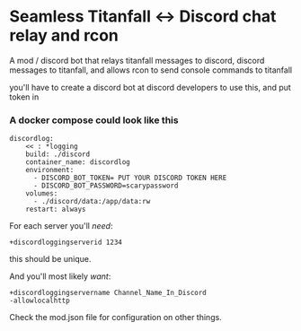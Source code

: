 # Seamless Titanfall <-> Discord chat relay and rcon
A mod / discord bot that relays titanfall messages to discord, discord messages to titanfall, and allows rcon to send console commands to titanfall

you'll have to create a discord bot at discord developers to use this, and put token in

### A docker compose could look like this
```
discordlog:
    << : *logging
    build: ./discord
    container_name: discordlog
    environment:
      - DISCORD_BOT_TOKEN= PUT YOUR DISCORD TOKEN HERE
      - DISCORD_BOT_PASSWORD=scarypassword
    volumes:
      - ./discord/data:/app/data:rw
    restart: always
```
For each server you'll *need*:
```
+discordloggingserverid 1234
```
this should be unique.

And you'll most likely *want*:
```
+discordloggingservername Channel_Name_In_Discord
-allowlocalhttp
```
    


Check the mod.json file for configuration on other things.

